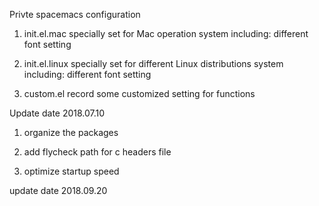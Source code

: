 Privte spacemacs configuration

1. init.el.mac specially set for Mac operation system
   including:
   different font setting

2. init.el.linux specially set for different Linux distributions system
   including:
   different font setting

3. custom.el record some customized setting for functions

Update date 2018.07.10

1. organize the packages

2. add flycheck path for c headers file

3. optimize startup speed

update date 2018.09.20
